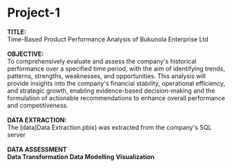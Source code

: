 # Project-1
**TITLE:** <br>
Time-Based Product Performance Analysis of Bukunola Enterprise Ltd <br><br>
**OBJECTIVE:** <br>
To comprehensively evaluate and assess the company's historical performance over a specified time period, with the aim of identifying trends, patterns, strengths, weaknesses, and opportunities. This analysis will provide insights into the company's financial stability, operational efficiency, and strategic growth, enabling evidence-based decision-making and the formulation of actionable recommendations to enhance overall performance and competitiveness. <br><br>
**DATA EXTRACTION:** <br>
The [data]Data Extraction.pbix) was extracted from the company's SQL server <br><br>
**DATA ASSESSMENT** <br>
**Data Transformation**
**Data Modelling**
**Visualization**
